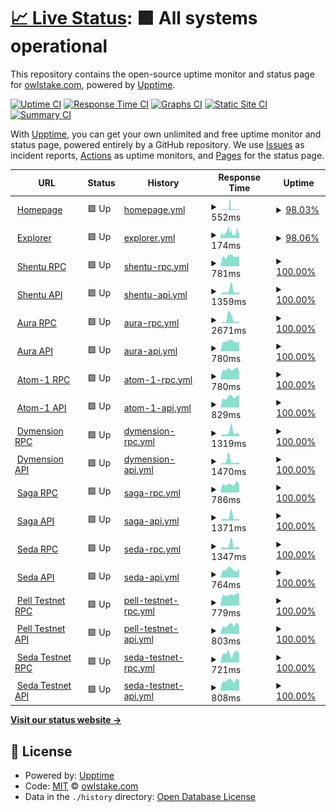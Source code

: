 # [📈 Live Status](https://status.owlstake.com): <!--live status--> **🟩 All systems operational**

This repository contains the open-source uptime monitor and status page for [owlstake.com](https://owlstake.com), powered by [Upptime](https://github.com/upptime/upptime).

[![Uptime CI](https://github.com/owlstake/uptime-status/workflows/Uptime%20CI/badge.svg)](https://github.com/owlstake/uptime-status/actions?query=workflow%3A%22Uptime+CI%22)
[![Response Time CI](https://github.com/owlstake/uptime-status/workflows/Response%20Time%20CI/badge.svg)](https://github.com/owlstake/uptime-status/actions?query=workflow%3A%22Response+Time+CI%22)
[![Graphs CI](https://github.com/owlstake/uptime-status/workflows/Graphs%20CI/badge.svg)](https://github.com/owlstake/uptime-status/actions?query=workflow%3A%22Graphs+CI%22)
[![Static Site CI](https://github.com/owlstake/uptime-status/workflows/Static%20Site%20CI/badge.svg)](https://github.com/owlstake/uptime-status/actions?query=workflow%3A%22Static+Site+CI%22)
[![Summary CI](https://github.com/owlstake/uptime-status/workflows/Summary%20CI/badge.svg)](https://github.com/owlstake/uptime-status/actions?query=workflow%3A%22Summary+CI%22)

With [Upptime](https://upptime.js.org), you can get your own unlimited and free uptime monitor and status page, powered entirely by a GitHub repository. We use [Issues](https://github.com/owlstake/uptime-status/issues) as incident reports, [Actions](https://github.com/owlstake/uptime-status/actions) as uptime monitors, and [Pages](https://status.owlstake.com) for the status page.

<!--start: status pages-->
<!-- This summary is generated by Upptime (https://github.com/upptime/upptime) -->
<!-- Do not edit this manually, your changes will be overwritten -->
<!-- prettier-ignore -->
| URL | Status | History | Response Time | Uptime |
| --- | ------ | ------- | ------------- | ------ |
| <img alt="" src="https://icons.duckduckgo.com/ip3/owlstake.com.ico" height="13"> [Homepage](https://owlstake.com) | 🟩 Up | [homepage.yml](https://github.com/owlstake/uptime-status/commits/HEAD/history/homepage.yml) | <details><summary><img alt="Response time graph" src="./graphs/homepage/response-time-week.png" height="20"> 552ms</summary><br><a href="https://status.owlstake.com/history/homepage"><img alt="Response time 218" src="https://img.shields.io/endpoint?url=https%3A%2F%2Fraw.githubusercontent.com%2Fowlstake%2Fuptime-status%2FHEAD%2Fapi%2Fhomepage%2Fresponse-time.json"></a><br><a href="https://status.owlstake.com/history/homepage"><img alt="24-hour response time 479" src="https://img.shields.io/endpoint?url=https%3A%2F%2Fraw.githubusercontent.com%2Fowlstake%2Fuptime-status%2FHEAD%2Fapi%2Fhomepage%2Fresponse-time-day.json"></a><br><a href="https://status.owlstake.com/history/homepage"><img alt="7-day response time 552" src="https://img.shields.io/endpoint?url=https%3A%2F%2Fraw.githubusercontent.com%2Fowlstake%2Fuptime-status%2FHEAD%2Fapi%2Fhomepage%2Fresponse-time-week.json"></a><br><a href="https://status.owlstake.com/history/homepage"><img alt="30-day response time 370" src="https://img.shields.io/endpoint?url=https%3A%2F%2Fraw.githubusercontent.com%2Fowlstake%2Fuptime-status%2FHEAD%2Fapi%2Fhomepage%2Fresponse-time-month.json"></a><br><a href="https://status.owlstake.com/history/homepage"><img alt="1-year response time 218" src="https://img.shields.io/endpoint?url=https%3A%2F%2Fraw.githubusercontent.com%2Fowlstake%2Fuptime-status%2FHEAD%2Fapi%2Fhomepage%2Fresponse-time-year.json"></a></details> | <details><summary><a href="https://status.owlstake.com/history/homepage">98.03%</a></summary><a href="https://status.owlstake.com/history/homepage"><img alt="All-time uptime 99.96%" src="https://img.shields.io/endpoint?url=https%3A%2F%2Fraw.githubusercontent.com%2Fowlstake%2Fuptime-status%2FHEAD%2Fapi%2Fhomepage%2Fuptime.json"></a><br><a href="https://status.owlstake.com/history/homepage"><img alt="24-hour uptime 99.29%" src="https://img.shields.io/endpoint?url=https%3A%2F%2Fraw.githubusercontent.com%2Fowlstake%2Fuptime-status%2FHEAD%2Fapi%2Fhomepage%2Fuptime-day.json"></a><br><a href="https://status.owlstake.com/history/homepage"><img alt="7-day uptime 98.03%" src="https://img.shields.io/endpoint?url=https%3A%2F%2Fraw.githubusercontent.com%2Fowlstake%2Fuptime-status%2FHEAD%2Fapi%2Fhomepage%2Fuptime-week.json"></a><br><a href="https://status.owlstake.com/history/homepage"><img alt="30-day uptime 99.44%" src="https://img.shields.io/endpoint?url=https%3A%2F%2Fraw.githubusercontent.com%2Fowlstake%2Fuptime-status%2FHEAD%2Fapi%2Fhomepage%2Fuptime-month.json"></a><br><a href="https://status.owlstake.com/history/homepage"><img alt="1-year uptime 99.95%" src="https://img.shields.io/endpoint?url=https%3A%2F%2Fraw.githubusercontent.com%2Fowlstake%2Fuptime-status%2FHEAD%2Fapi%2Fhomepage%2Fuptime-year.json"></a></details>
| <img alt="" src="https://icons.duckduckgo.com/ip3/explorer.owlstake.com.ico" height="13"> [Explorer](https://explorer.owlstake.com) | 🟩 Up | [explorer.yml](https://github.com/owlstake/uptime-status/commits/HEAD/history/explorer.yml) | <details><summary><img alt="Response time graph" src="./graphs/explorer/response-time-week.png" height="20"> 174ms</summary><br><a href="https://status.owlstake.com/history/explorer"><img alt="Response time 160" src="https://img.shields.io/endpoint?url=https%3A%2F%2Fraw.githubusercontent.com%2Fowlstake%2Fuptime-status%2FHEAD%2Fapi%2Fexplorer%2Fresponse-time.json"></a><br><a href="https://status.owlstake.com/history/explorer"><img alt="24-hour response time 168" src="https://img.shields.io/endpoint?url=https%3A%2F%2Fraw.githubusercontent.com%2Fowlstake%2Fuptime-status%2FHEAD%2Fapi%2Fexplorer%2Fresponse-time-day.json"></a><br><a href="https://status.owlstake.com/history/explorer"><img alt="7-day response time 174" src="https://img.shields.io/endpoint?url=https%3A%2F%2Fraw.githubusercontent.com%2Fowlstake%2Fuptime-status%2FHEAD%2Fapi%2Fexplorer%2Fresponse-time-week.json"></a><br><a href="https://status.owlstake.com/history/explorer"><img alt="30-day response time 170" src="https://img.shields.io/endpoint?url=https%3A%2F%2Fraw.githubusercontent.com%2Fowlstake%2Fuptime-status%2FHEAD%2Fapi%2Fexplorer%2Fresponse-time-month.json"></a><br><a href="https://status.owlstake.com/history/explorer"><img alt="1-year response time 151" src="https://img.shields.io/endpoint?url=https%3A%2F%2Fraw.githubusercontent.com%2Fowlstake%2Fuptime-status%2FHEAD%2Fapi%2Fexplorer%2Fresponse-time-year.json"></a></details> | <details><summary><a href="https://status.owlstake.com/history/explorer">98.06%</a></summary><a href="https://status.owlstake.com/history/explorer"><img alt="All-time uptime 99.95%" src="https://img.shields.io/endpoint?url=https%3A%2F%2Fraw.githubusercontent.com%2Fowlstake%2Fuptime-status%2FHEAD%2Fapi%2Fexplorer%2Fuptime.json"></a><br><a href="https://status.owlstake.com/history/explorer"><img alt="24-hour uptime 99.32%" src="https://img.shields.io/endpoint?url=https%3A%2F%2Fraw.githubusercontent.com%2Fowlstake%2Fuptime-status%2FHEAD%2Fapi%2Fexplorer%2Fuptime-day.json"></a><br><a href="https://status.owlstake.com/history/explorer"><img alt="7-day uptime 98.06%" src="https://img.shields.io/endpoint?url=https%3A%2F%2Fraw.githubusercontent.com%2Fowlstake%2Fuptime-status%2FHEAD%2Fapi%2Fexplorer%2Fuptime-week.json"></a><br><a href="https://status.owlstake.com/history/explorer"><img alt="30-day uptime 99.45%" src="https://img.shields.io/endpoint?url=https%3A%2F%2Fraw.githubusercontent.com%2Fowlstake%2Fuptime-status%2FHEAD%2Fapi%2Fexplorer%2Fuptime-month.json"></a><br><a href="https://status.owlstake.com/history/explorer"><img alt="1-year uptime 99.94%" src="https://img.shields.io/endpoint?url=https%3A%2F%2Fraw.githubusercontent.com%2Fowlstake%2Fuptime-status%2FHEAD%2Fapi%2Fexplorer%2Fuptime-year.json"></a></details>
| <img alt="" src="https://icons.duckduckgo.com/ip3/shentu-rpc.owlstake.com.ico" height="13"> [Shentu RPC](https://shentu-rpc.owlstake.com) | 🟩 Up | [shentu-rpc.yml](https://github.com/owlstake/uptime-status/commits/HEAD/history/shentu-rpc.yml) | <details><summary><img alt="Response time graph" src="./graphs/shentu-rpc/response-time-week.png" height="20"> 781ms</summary><br><a href="https://status.owlstake.com/history/shentu-rpc"><img alt="Response time 802" src="https://img.shields.io/endpoint?url=https%3A%2F%2Fraw.githubusercontent.com%2Fowlstake%2Fuptime-status%2FHEAD%2Fapi%2Fshentu-rpc%2Fresponse-time.json"></a><br><a href="https://status.owlstake.com/history/shentu-rpc"><img alt="24-hour response time 796" src="https://img.shields.io/endpoint?url=https%3A%2F%2Fraw.githubusercontent.com%2Fowlstake%2Fuptime-status%2FHEAD%2Fapi%2Fshentu-rpc%2Fresponse-time-day.json"></a><br><a href="https://status.owlstake.com/history/shentu-rpc"><img alt="7-day response time 781" src="https://img.shields.io/endpoint?url=https%3A%2F%2Fraw.githubusercontent.com%2Fowlstake%2Fuptime-status%2FHEAD%2Fapi%2Fshentu-rpc%2Fresponse-time-week.json"></a><br><a href="https://status.owlstake.com/history/shentu-rpc"><img alt="30-day response time 833" src="https://img.shields.io/endpoint?url=https%3A%2F%2Fraw.githubusercontent.com%2Fowlstake%2Fuptime-status%2FHEAD%2Fapi%2Fshentu-rpc%2Fresponse-time-month.json"></a><br><a href="https://status.owlstake.com/history/shentu-rpc"><img alt="1-year response time 802" src="https://img.shields.io/endpoint?url=https%3A%2F%2Fraw.githubusercontent.com%2Fowlstake%2Fuptime-status%2FHEAD%2Fapi%2Fshentu-rpc%2Fresponse-time-year.json"></a></details> | <details><summary><a href="https://status.owlstake.com/history/shentu-rpc">100.00%</a></summary><a href="https://status.owlstake.com/history/shentu-rpc"><img alt="All-time uptime 98.96%" src="https://img.shields.io/endpoint?url=https%3A%2F%2Fraw.githubusercontent.com%2Fowlstake%2Fuptime-status%2FHEAD%2Fapi%2Fshentu-rpc%2Fuptime.json"></a><br><a href="https://status.owlstake.com/history/shentu-rpc"><img alt="24-hour uptime 100.00%" src="https://img.shields.io/endpoint?url=https%3A%2F%2Fraw.githubusercontent.com%2Fowlstake%2Fuptime-status%2FHEAD%2Fapi%2Fshentu-rpc%2Fuptime-day.json"></a><br><a href="https://status.owlstake.com/history/shentu-rpc"><img alt="7-day uptime 100.00%" src="https://img.shields.io/endpoint?url=https%3A%2F%2Fraw.githubusercontent.com%2Fowlstake%2Fuptime-status%2FHEAD%2Fapi%2Fshentu-rpc%2Fuptime-week.json"></a><br><a href="https://status.owlstake.com/history/shentu-rpc"><img alt="30-day uptime 95.13%" src="https://img.shields.io/endpoint?url=https%3A%2F%2Fraw.githubusercontent.com%2Fowlstake%2Fuptime-status%2FHEAD%2Fapi%2Fshentu-rpc%2Fuptime-month.json"></a><br><a href="https://status.owlstake.com/history/shentu-rpc"><img alt="1-year uptime 98.96%" src="https://img.shields.io/endpoint?url=https%3A%2F%2Fraw.githubusercontent.com%2Fowlstake%2Fuptime-status%2FHEAD%2Fapi%2Fshentu-rpc%2Fuptime-year.json"></a></details>
| <img alt="" src="https://icons.duckduckgo.com/ip3/shentu-api.owlstake.com.ico" height="13"> [Shentu API](https://shentu-api.owlstake.com) | 🟩 Up | [shentu-api.yml](https://github.com/owlstake/uptime-status/commits/HEAD/history/shentu-api.yml) | <details><summary><img alt="Response time graph" src="./graphs/shentu-api/response-time-week.png" height="20"> 1359ms</summary><br><a href="https://status.owlstake.com/history/shentu-api"><img alt="Response time 841" src="https://img.shields.io/endpoint?url=https%3A%2F%2Fraw.githubusercontent.com%2Fowlstake%2Fuptime-status%2FHEAD%2Fapi%2Fshentu-api%2Fresponse-time.json"></a><br><a href="https://status.owlstake.com/history/shentu-api"><img alt="24-hour response time 867" src="https://img.shields.io/endpoint?url=https%3A%2F%2Fraw.githubusercontent.com%2Fowlstake%2Fuptime-status%2FHEAD%2Fapi%2Fshentu-api%2Fresponse-time-day.json"></a><br><a href="https://status.owlstake.com/history/shentu-api"><img alt="7-day response time 1359" src="https://img.shields.io/endpoint?url=https%3A%2F%2Fraw.githubusercontent.com%2Fowlstake%2Fuptime-status%2FHEAD%2Fapi%2Fshentu-api%2Fresponse-time-week.json"></a><br><a href="https://status.owlstake.com/history/shentu-api"><img alt="30-day response time 986" src="https://img.shields.io/endpoint?url=https%3A%2F%2Fraw.githubusercontent.com%2Fowlstake%2Fuptime-status%2FHEAD%2Fapi%2Fshentu-api%2Fresponse-time-month.json"></a><br><a href="https://status.owlstake.com/history/shentu-api"><img alt="1-year response time 841" src="https://img.shields.io/endpoint?url=https%3A%2F%2Fraw.githubusercontent.com%2Fowlstake%2Fuptime-status%2FHEAD%2Fapi%2Fshentu-api%2Fresponse-time-year.json"></a></details> | <details><summary><a href="https://status.owlstake.com/history/shentu-api">100.00%</a></summary><a href="https://status.owlstake.com/history/shentu-api"><img alt="All-time uptime 98.96%" src="https://img.shields.io/endpoint?url=https%3A%2F%2Fraw.githubusercontent.com%2Fowlstake%2Fuptime-status%2FHEAD%2Fapi%2Fshentu-api%2Fuptime.json"></a><br><a href="https://status.owlstake.com/history/shentu-api"><img alt="24-hour uptime 100.00%" src="https://img.shields.io/endpoint?url=https%3A%2F%2Fraw.githubusercontent.com%2Fowlstake%2Fuptime-status%2FHEAD%2Fapi%2Fshentu-api%2Fuptime-day.json"></a><br><a href="https://status.owlstake.com/history/shentu-api"><img alt="7-day uptime 100.00%" src="https://img.shields.io/endpoint?url=https%3A%2F%2Fraw.githubusercontent.com%2Fowlstake%2Fuptime-status%2FHEAD%2Fapi%2Fshentu-api%2Fuptime-week.json"></a><br><a href="https://status.owlstake.com/history/shentu-api"><img alt="30-day uptime 95.13%" src="https://img.shields.io/endpoint?url=https%3A%2F%2Fraw.githubusercontent.com%2Fowlstake%2Fuptime-status%2FHEAD%2Fapi%2Fshentu-api%2Fuptime-month.json"></a><br><a href="https://status.owlstake.com/history/shentu-api"><img alt="1-year uptime 98.96%" src="https://img.shields.io/endpoint?url=https%3A%2F%2Fraw.githubusercontent.com%2Fowlstake%2Fuptime-status%2FHEAD%2Fapi%2Fshentu-api%2Fuptime-year.json"></a></details>
| <img alt="" src="https://icons.duckduckgo.com/ip3/aura_6322-2-rpc.owlstake.com.ico" height="13"> [Aura RPC](https://aura_6322-2-rpc.owlstake.com) | 🟩 Up | [aura-rpc.yml](https://github.com/owlstake/uptime-status/commits/HEAD/history/aura-rpc.yml) | <details><summary><img alt="Response time graph" src="./graphs/aura-rpc/response-time-week.png" height="20"> 2671ms</summary><br><a href="https://status.owlstake.com/history/aura-rpc"><img alt="Response time 900" src="https://img.shields.io/endpoint?url=https%3A%2F%2Fraw.githubusercontent.com%2Fowlstake%2Fuptime-status%2FHEAD%2Fapi%2Faura-rpc%2Fresponse-time.json"></a><br><a href="https://status.owlstake.com/history/aura-rpc"><img alt="24-hour response time 741" src="https://img.shields.io/endpoint?url=https%3A%2F%2Fraw.githubusercontent.com%2Fowlstake%2Fuptime-status%2FHEAD%2Fapi%2Faura-rpc%2Fresponse-time-day.json"></a><br><a href="https://status.owlstake.com/history/aura-rpc"><img alt="7-day response time 2671" src="https://img.shields.io/endpoint?url=https%3A%2F%2Fraw.githubusercontent.com%2Fowlstake%2Fuptime-status%2FHEAD%2Fapi%2Faura-rpc%2Fresponse-time-week.json"></a><br><a href="https://status.owlstake.com/history/aura-rpc"><img alt="30-day response time 1243" src="https://img.shields.io/endpoint?url=https%3A%2F%2Fraw.githubusercontent.com%2Fowlstake%2Fuptime-status%2FHEAD%2Fapi%2Faura-rpc%2Fresponse-time-month.json"></a><br><a href="https://status.owlstake.com/history/aura-rpc"><img alt="1-year response time 900" src="https://img.shields.io/endpoint?url=https%3A%2F%2Fraw.githubusercontent.com%2Fowlstake%2Fuptime-status%2FHEAD%2Fapi%2Faura-rpc%2Fresponse-time-year.json"></a></details> | <details><summary><a href="https://status.owlstake.com/history/aura-rpc">100.00%</a></summary><a href="https://status.owlstake.com/history/aura-rpc"><img alt="All-time uptime 99.94%" src="https://img.shields.io/endpoint?url=https%3A%2F%2Fraw.githubusercontent.com%2Fowlstake%2Fuptime-status%2FHEAD%2Fapi%2Faura-rpc%2Fuptime.json"></a><br><a href="https://status.owlstake.com/history/aura-rpc"><img alt="24-hour uptime 100.00%" src="https://img.shields.io/endpoint?url=https%3A%2F%2Fraw.githubusercontent.com%2Fowlstake%2Fuptime-status%2FHEAD%2Fapi%2Faura-rpc%2Fuptime-day.json"></a><br><a href="https://status.owlstake.com/history/aura-rpc"><img alt="7-day uptime 100.00%" src="https://img.shields.io/endpoint?url=https%3A%2F%2Fraw.githubusercontent.com%2Fowlstake%2Fuptime-status%2FHEAD%2Fapi%2Faura-rpc%2Fuptime-week.json"></a><br><a href="https://status.owlstake.com/history/aura-rpc"><img alt="30-day uptime 100.00%" src="https://img.shields.io/endpoint?url=https%3A%2F%2Fraw.githubusercontent.com%2Fowlstake%2Fuptime-status%2FHEAD%2Fapi%2Faura-rpc%2Fuptime-month.json"></a><br><a href="https://status.owlstake.com/history/aura-rpc"><img alt="1-year uptime 99.94%" src="https://img.shields.io/endpoint?url=https%3A%2F%2Fraw.githubusercontent.com%2Fowlstake%2Fuptime-status%2FHEAD%2Fapi%2Faura-rpc%2Fuptime-year.json"></a></details>
| <img alt="" src="https://icons.duckduckgo.com/ip3/aura_6322-2-api.owlstake.com.ico" height="13"> [Aura API](https://aura_6322-2-api.owlstake.com) | 🟩 Up | [aura-api.yml](https://github.com/owlstake/uptime-status/commits/HEAD/history/aura-api.yml) | <details><summary><img alt="Response time graph" src="./graphs/aura-api/response-time-week.png" height="20"> 780ms</summary><br><a href="https://status.owlstake.com/history/aura-api"><img alt="Response time 788" src="https://img.shields.io/endpoint?url=https%3A%2F%2Fraw.githubusercontent.com%2Fowlstake%2Fuptime-status%2FHEAD%2Fapi%2Faura-api%2Fresponse-time.json"></a><br><a href="https://status.owlstake.com/history/aura-api"><img alt="24-hour response time 770" src="https://img.shields.io/endpoint?url=https%3A%2F%2Fraw.githubusercontent.com%2Fowlstake%2Fuptime-status%2FHEAD%2Fapi%2Faura-api%2Fresponse-time-day.json"></a><br><a href="https://status.owlstake.com/history/aura-api"><img alt="7-day response time 780" src="https://img.shields.io/endpoint?url=https%3A%2F%2Fraw.githubusercontent.com%2Fowlstake%2Fuptime-status%2FHEAD%2Fapi%2Faura-api%2Fresponse-time-week.json"></a><br><a href="https://status.owlstake.com/history/aura-api"><img alt="30-day response time 816" src="https://img.shields.io/endpoint?url=https%3A%2F%2Fraw.githubusercontent.com%2Fowlstake%2Fuptime-status%2FHEAD%2Fapi%2Faura-api%2Fresponse-time-month.json"></a><br><a href="https://status.owlstake.com/history/aura-api"><img alt="1-year response time 788" src="https://img.shields.io/endpoint?url=https%3A%2F%2Fraw.githubusercontent.com%2Fowlstake%2Fuptime-status%2FHEAD%2Fapi%2Faura-api%2Fresponse-time-year.json"></a></details> | <details><summary><a href="https://status.owlstake.com/history/aura-api">100.00%</a></summary><a href="https://status.owlstake.com/history/aura-api"><img alt="All-time uptime 95.47%" src="https://img.shields.io/endpoint?url=https%3A%2F%2Fraw.githubusercontent.com%2Fowlstake%2Fuptime-status%2FHEAD%2Fapi%2Faura-api%2Fuptime.json"></a><br><a href="https://status.owlstake.com/history/aura-api"><img alt="24-hour uptime 100.00%" src="https://img.shields.io/endpoint?url=https%3A%2F%2Fraw.githubusercontent.com%2Fowlstake%2Fuptime-status%2FHEAD%2Fapi%2Faura-api%2Fuptime-day.json"></a><br><a href="https://status.owlstake.com/history/aura-api"><img alt="7-day uptime 100.00%" src="https://img.shields.io/endpoint?url=https%3A%2F%2Fraw.githubusercontent.com%2Fowlstake%2Fuptime-status%2FHEAD%2Fapi%2Faura-api%2Fuptime-week.json"></a><br><a href="https://status.owlstake.com/history/aura-api"><img alt="30-day uptime 100.00%" src="https://img.shields.io/endpoint?url=https%3A%2F%2Fraw.githubusercontent.com%2Fowlstake%2Fuptime-status%2FHEAD%2Fapi%2Faura-api%2Fuptime-month.json"></a><br><a href="https://status.owlstake.com/history/aura-api"><img alt="1-year uptime 95.47%" src="https://img.shields.io/endpoint?url=https%3A%2F%2Fraw.githubusercontent.com%2Fowlstake%2Fuptime-status%2FHEAD%2Fapi%2Faura-api%2Fuptime-year.json"></a></details>
| <img alt="" src="https://icons.duckduckgo.com/ip3/atomone-1-rpc.owlstake.com.ico" height="13"> [Atom-1 RPC](https://atomone-1-rpc.owlstake.com) | 🟩 Up | [atom-1-rpc.yml](https://github.com/owlstake/uptime-status/commits/HEAD/history/atom-1-rpc.yml) | <details><summary><img alt="Response time graph" src="./graphs/atom-1-rpc/response-time-week.png" height="20"> 780ms</summary><br><a href="https://status.owlstake.com/history/atom-1-rpc"><img alt="Response time 771" src="https://img.shields.io/endpoint?url=https%3A%2F%2Fraw.githubusercontent.com%2Fowlstake%2Fuptime-status%2FHEAD%2Fapi%2Fatom-1-rpc%2Fresponse-time.json"></a><br><a href="https://status.owlstake.com/history/atom-1-rpc"><img alt="24-hour response time 673" src="https://img.shields.io/endpoint?url=https%3A%2F%2Fraw.githubusercontent.com%2Fowlstake%2Fuptime-status%2FHEAD%2Fapi%2Fatom-1-rpc%2Fresponse-time-day.json"></a><br><a href="https://status.owlstake.com/history/atom-1-rpc"><img alt="7-day response time 780" src="https://img.shields.io/endpoint?url=https%3A%2F%2Fraw.githubusercontent.com%2Fowlstake%2Fuptime-status%2FHEAD%2Fapi%2Fatom-1-rpc%2Fresponse-time-week.json"></a><br><a href="https://status.owlstake.com/history/atom-1-rpc"><img alt="30-day response time 824" src="https://img.shields.io/endpoint?url=https%3A%2F%2Fraw.githubusercontent.com%2Fowlstake%2Fuptime-status%2FHEAD%2Fapi%2Fatom-1-rpc%2Fresponse-time-month.json"></a><br><a href="https://status.owlstake.com/history/atom-1-rpc"><img alt="1-year response time 771" src="https://img.shields.io/endpoint?url=https%3A%2F%2Fraw.githubusercontent.com%2Fowlstake%2Fuptime-status%2FHEAD%2Fapi%2Fatom-1-rpc%2Fresponse-time-year.json"></a></details> | <details><summary><a href="https://status.owlstake.com/history/atom-1-rpc">100.00%</a></summary><a href="https://status.owlstake.com/history/atom-1-rpc"><img alt="All-time uptime 99.85%" src="https://img.shields.io/endpoint?url=https%3A%2F%2Fraw.githubusercontent.com%2Fowlstake%2Fuptime-status%2FHEAD%2Fapi%2Fatom-1-rpc%2Fuptime.json"></a><br><a href="https://status.owlstake.com/history/atom-1-rpc"><img alt="24-hour uptime 100.00%" src="https://img.shields.io/endpoint?url=https%3A%2F%2Fraw.githubusercontent.com%2Fowlstake%2Fuptime-status%2FHEAD%2Fapi%2Fatom-1-rpc%2Fuptime-day.json"></a><br><a href="https://status.owlstake.com/history/atom-1-rpc"><img alt="7-day uptime 100.00%" src="https://img.shields.io/endpoint?url=https%3A%2F%2Fraw.githubusercontent.com%2Fowlstake%2Fuptime-status%2FHEAD%2Fapi%2Fatom-1-rpc%2Fuptime-week.json"></a><br><a href="https://status.owlstake.com/history/atom-1-rpc"><img alt="30-day uptime 100.00%" src="https://img.shields.io/endpoint?url=https%3A%2F%2Fraw.githubusercontent.com%2Fowlstake%2Fuptime-status%2FHEAD%2Fapi%2Fatom-1-rpc%2Fuptime-month.json"></a><br><a href="https://status.owlstake.com/history/atom-1-rpc"><img alt="1-year uptime 99.85%" src="https://img.shields.io/endpoint?url=https%3A%2F%2Fraw.githubusercontent.com%2Fowlstake%2Fuptime-status%2FHEAD%2Fapi%2Fatom-1-rpc%2Fuptime-year.json"></a></details>
| <img alt="" src="https://icons.duckduckgo.com/ip3/atomone-1-api.owlstake.com.ico" height="13"> [Atom-1 API](https://atomone-1-api.owlstake.com) | 🟩 Up | [atom-1-api.yml](https://github.com/owlstake/uptime-status/commits/HEAD/history/atom-1-api.yml) | <details><summary><img alt="Response time graph" src="./graphs/atom-1-api/response-time-week.png" height="20"> 829ms</summary><br><a href="https://status.owlstake.com/history/atom-1-api"><img alt="Response time 774" src="https://img.shields.io/endpoint?url=https%3A%2F%2Fraw.githubusercontent.com%2Fowlstake%2Fuptime-status%2FHEAD%2Fapi%2Fatom-1-api%2Fresponse-time.json"></a><br><a href="https://status.owlstake.com/history/atom-1-api"><img alt="24-hour response time 987" src="https://img.shields.io/endpoint?url=https%3A%2F%2Fraw.githubusercontent.com%2Fowlstake%2Fuptime-status%2FHEAD%2Fapi%2Fatom-1-api%2Fresponse-time-day.json"></a><br><a href="https://status.owlstake.com/history/atom-1-api"><img alt="7-day response time 829" src="https://img.shields.io/endpoint?url=https%3A%2F%2Fraw.githubusercontent.com%2Fowlstake%2Fuptime-status%2FHEAD%2Fapi%2Fatom-1-api%2Fresponse-time-week.json"></a><br><a href="https://status.owlstake.com/history/atom-1-api"><img alt="30-day response time 840" src="https://img.shields.io/endpoint?url=https%3A%2F%2Fraw.githubusercontent.com%2Fowlstake%2Fuptime-status%2FHEAD%2Fapi%2Fatom-1-api%2Fresponse-time-month.json"></a><br><a href="https://status.owlstake.com/history/atom-1-api"><img alt="1-year response time 774" src="https://img.shields.io/endpoint?url=https%3A%2F%2Fraw.githubusercontent.com%2Fowlstake%2Fuptime-status%2FHEAD%2Fapi%2Fatom-1-api%2Fresponse-time-year.json"></a></details> | <details><summary><a href="https://status.owlstake.com/history/atom-1-api">100.00%</a></summary><a href="https://status.owlstake.com/history/atom-1-api"><img alt="All-time uptime 99.85%" src="https://img.shields.io/endpoint?url=https%3A%2F%2Fraw.githubusercontent.com%2Fowlstake%2Fuptime-status%2FHEAD%2Fapi%2Fatom-1-api%2Fuptime.json"></a><br><a href="https://status.owlstake.com/history/atom-1-api"><img alt="24-hour uptime 100.00%" src="https://img.shields.io/endpoint?url=https%3A%2F%2Fraw.githubusercontent.com%2Fowlstake%2Fuptime-status%2FHEAD%2Fapi%2Fatom-1-api%2Fuptime-day.json"></a><br><a href="https://status.owlstake.com/history/atom-1-api"><img alt="7-day uptime 100.00%" src="https://img.shields.io/endpoint?url=https%3A%2F%2Fraw.githubusercontent.com%2Fowlstake%2Fuptime-status%2FHEAD%2Fapi%2Fatom-1-api%2Fuptime-week.json"></a><br><a href="https://status.owlstake.com/history/atom-1-api"><img alt="30-day uptime 100.00%" src="https://img.shields.io/endpoint?url=https%3A%2F%2Fraw.githubusercontent.com%2Fowlstake%2Fuptime-status%2FHEAD%2Fapi%2Fatom-1-api%2Fuptime-month.json"></a><br><a href="https://status.owlstake.com/history/atom-1-api"><img alt="1-year uptime 99.85%" src="https://img.shields.io/endpoint?url=https%3A%2F%2Fraw.githubusercontent.com%2Fowlstake%2Fuptime-status%2FHEAD%2Fapi%2Fatom-1-api%2Fuptime-year.json"></a></details>
| <img alt="" src="https://icons.duckduckgo.com/ip3/dymension_1100-1-rpc.owlstake.com.ico" height="13"> [Dymension RPC](https://dymension_1100-1-rpc.owlstake.com) | 🟩 Up | [dymension-rpc.yml](https://github.com/owlstake/uptime-status/commits/HEAD/history/dymension-rpc.yml) | <details><summary><img alt="Response time graph" src="./graphs/dymension-rpc/response-time-week.png" height="20"> 1319ms</summary><br><a href="https://status.owlstake.com/history/dymension-rpc"><img alt="Response time 798" src="https://img.shields.io/endpoint?url=https%3A%2F%2Fraw.githubusercontent.com%2Fowlstake%2Fuptime-status%2FHEAD%2Fapi%2Fdymension-rpc%2Fresponse-time.json"></a><br><a href="https://status.owlstake.com/history/dymension-rpc"><img alt="24-hour response time 841" src="https://img.shields.io/endpoint?url=https%3A%2F%2Fraw.githubusercontent.com%2Fowlstake%2Fuptime-status%2FHEAD%2Fapi%2Fdymension-rpc%2Fresponse-time-day.json"></a><br><a href="https://status.owlstake.com/history/dymension-rpc"><img alt="7-day response time 1319" src="https://img.shields.io/endpoint?url=https%3A%2F%2Fraw.githubusercontent.com%2Fowlstake%2Fuptime-status%2FHEAD%2Fapi%2Fdymension-rpc%2Fresponse-time-week.json"></a><br><a href="https://status.owlstake.com/history/dymension-rpc"><img alt="30-day response time 944" src="https://img.shields.io/endpoint?url=https%3A%2F%2Fraw.githubusercontent.com%2Fowlstake%2Fuptime-status%2FHEAD%2Fapi%2Fdymension-rpc%2Fresponse-time-month.json"></a><br><a href="https://status.owlstake.com/history/dymension-rpc"><img alt="1-year response time 798" src="https://img.shields.io/endpoint?url=https%3A%2F%2Fraw.githubusercontent.com%2Fowlstake%2Fuptime-status%2FHEAD%2Fapi%2Fdymension-rpc%2Fresponse-time-year.json"></a></details> | <details><summary><a href="https://status.owlstake.com/history/dymension-rpc">100.00%</a></summary><a href="https://status.owlstake.com/history/dymension-rpc"><img alt="All-time uptime 99.82%" src="https://img.shields.io/endpoint?url=https%3A%2F%2Fraw.githubusercontent.com%2Fowlstake%2Fuptime-status%2FHEAD%2Fapi%2Fdymension-rpc%2Fuptime.json"></a><br><a href="https://status.owlstake.com/history/dymension-rpc"><img alt="24-hour uptime 100.00%" src="https://img.shields.io/endpoint?url=https%3A%2F%2Fraw.githubusercontent.com%2Fowlstake%2Fuptime-status%2FHEAD%2Fapi%2Fdymension-rpc%2Fuptime-day.json"></a><br><a href="https://status.owlstake.com/history/dymension-rpc"><img alt="7-day uptime 100.00%" src="https://img.shields.io/endpoint?url=https%3A%2F%2Fraw.githubusercontent.com%2Fowlstake%2Fuptime-status%2FHEAD%2Fapi%2Fdymension-rpc%2Fuptime-week.json"></a><br><a href="https://status.owlstake.com/history/dymension-rpc"><img alt="30-day uptime 99.87%" src="https://img.shields.io/endpoint?url=https%3A%2F%2Fraw.githubusercontent.com%2Fowlstake%2Fuptime-status%2FHEAD%2Fapi%2Fdymension-rpc%2Fuptime-month.json"></a><br><a href="https://status.owlstake.com/history/dymension-rpc"><img alt="1-year uptime 99.82%" src="https://img.shields.io/endpoint?url=https%3A%2F%2Fraw.githubusercontent.com%2Fowlstake%2Fuptime-status%2FHEAD%2Fapi%2Fdymension-rpc%2Fuptime-year.json"></a></details>
| <img alt="" src="https://icons.duckduckgo.com/ip3/dymension_1100-1-api.owlstake.com.ico" height="13"> [Dymension API](https://dymension_1100-1-api.owlstake.com) | 🟩 Up | [dymension-api.yml](https://github.com/owlstake/uptime-status/commits/HEAD/history/dymension-api.yml) | <details><summary><img alt="Response time graph" src="./graphs/dymension-api/response-time-week.png" height="20"> 1470ms</summary><br><a href="https://status.owlstake.com/history/dymension-api"><img alt="Response time 794" src="https://img.shields.io/endpoint?url=https%3A%2F%2Fraw.githubusercontent.com%2Fowlstake%2Fuptime-status%2FHEAD%2Fapi%2Fdymension-api%2Fresponse-time.json"></a><br><a href="https://status.owlstake.com/history/dymension-api"><img alt="24-hour response time 891" src="https://img.shields.io/endpoint?url=https%3A%2F%2Fraw.githubusercontent.com%2Fowlstake%2Fuptime-status%2FHEAD%2Fapi%2Fdymension-api%2Fresponse-time-day.json"></a><br><a href="https://status.owlstake.com/history/dymension-api"><img alt="7-day response time 1470" src="https://img.shields.io/endpoint?url=https%3A%2F%2Fraw.githubusercontent.com%2Fowlstake%2Fuptime-status%2FHEAD%2Fapi%2Fdymension-api%2Fresponse-time-week.json"></a><br><a href="https://status.owlstake.com/history/dymension-api"><img alt="30-day response time 960" src="https://img.shields.io/endpoint?url=https%3A%2F%2Fraw.githubusercontent.com%2Fowlstake%2Fuptime-status%2FHEAD%2Fapi%2Fdymension-api%2Fresponse-time-month.json"></a><br><a href="https://status.owlstake.com/history/dymension-api"><img alt="1-year response time 794" src="https://img.shields.io/endpoint?url=https%3A%2F%2Fraw.githubusercontent.com%2Fowlstake%2Fuptime-status%2FHEAD%2Fapi%2Fdymension-api%2Fresponse-time-year.json"></a></details> | <details><summary><a href="https://status.owlstake.com/history/dymension-api">100.00%</a></summary><a href="https://status.owlstake.com/history/dymension-api"><img alt="All-time uptime 99.82%" src="https://img.shields.io/endpoint?url=https%3A%2F%2Fraw.githubusercontent.com%2Fowlstake%2Fuptime-status%2FHEAD%2Fapi%2Fdymension-api%2Fuptime.json"></a><br><a href="https://status.owlstake.com/history/dymension-api"><img alt="24-hour uptime 100.00%" src="https://img.shields.io/endpoint?url=https%3A%2F%2Fraw.githubusercontent.com%2Fowlstake%2Fuptime-status%2FHEAD%2Fapi%2Fdymension-api%2Fuptime-day.json"></a><br><a href="https://status.owlstake.com/history/dymension-api"><img alt="7-day uptime 100.00%" src="https://img.shields.io/endpoint?url=https%3A%2F%2Fraw.githubusercontent.com%2Fowlstake%2Fuptime-status%2FHEAD%2Fapi%2Fdymension-api%2Fuptime-week.json"></a><br><a href="https://status.owlstake.com/history/dymension-api"><img alt="30-day uptime 99.87%" src="https://img.shields.io/endpoint?url=https%3A%2F%2Fraw.githubusercontent.com%2Fowlstake%2Fuptime-status%2FHEAD%2Fapi%2Fdymension-api%2Fuptime-month.json"></a><br><a href="https://status.owlstake.com/history/dymension-api"><img alt="1-year uptime 99.82%" src="https://img.shields.io/endpoint?url=https%3A%2F%2Fraw.githubusercontent.com%2Fowlstake%2Fuptime-status%2FHEAD%2Fapi%2Fdymension-api%2Fuptime-year.json"></a></details>
| <img alt="" src="https://icons.duckduckgo.com/ip3/ssc-1-rpc.owlstake.com.ico" height="13"> [Saga RPC](https://ssc-1-rpc.owlstake.com) | 🟩 Up | [saga-rpc.yml](https://github.com/owlstake/uptime-status/commits/HEAD/history/saga-rpc.yml) | <details><summary><img alt="Response time graph" src="./graphs/saga-rpc/response-time-week.png" height="20"> 786ms</summary><br><a href="https://status.owlstake.com/history/saga-rpc"><img alt="Response time 736" src="https://img.shields.io/endpoint?url=https%3A%2F%2Fraw.githubusercontent.com%2Fowlstake%2Fuptime-status%2FHEAD%2Fapi%2Fsaga-rpc%2Fresponse-time.json"></a><br><a href="https://status.owlstake.com/history/saga-rpc"><img alt="24-hour response time 797" src="https://img.shields.io/endpoint?url=https%3A%2F%2Fraw.githubusercontent.com%2Fowlstake%2Fuptime-status%2FHEAD%2Fapi%2Fsaga-rpc%2Fresponse-time-day.json"></a><br><a href="https://status.owlstake.com/history/saga-rpc"><img alt="7-day response time 786" src="https://img.shields.io/endpoint?url=https%3A%2F%2Fraw.githubusercontent.com%2Fowlstake%2Fuptime-status%2FHEAD%2Fapi%2Fsaga-rpc%2Fresponse-time-week.json"></a><br><a href="https://status.owlstake.com/history/saga-rpc"><img alt="30-day response time 821" src="https://img.shields.io/endpoint?url=https%3A%2F%2Fraw.githubusercontent.com%2Fowlstake%2Fuptime-status%2FHEAD%2Fapi%2Fsaga-rpc%2Fresponse-time-month.json"></a><br><a href="https://status.owlstake.com/history/saga-rpc"><img alt="1-year response time 736" src="https://img.shields.io/endpoint?url=https%3A%2F%2Fraw.githubusercontent.com%2Fowlstake%2Fuptime-status%2FHEAD%2Fapi%2Fsaga-rpc%2Fresponse-time-year.json"></a></details> | <details><summary><a href="https://status.owlstake.com/history/saga-rpc">100.00%</a></summary><a href="https://status.owlstake.com/history/saga-rpc"><img alt="All-time uptime 99.97%" src="https://img.shields.io/endpoint?url=https%3A%2F%2Fraw.githubusercontent.com%2Fowlstake%2Fuptime-status%2FHEAD%2Fapi%2Fsaga-rpc%2Fuptime.json"></a><br><a href="https://status.owlstake.com/history/saga-rpc"><img alt="24-hour uptime 100.00%" src="https://img.shields.io/endpoint?url=https%3A%2F%2Fraw.githubusercontent.com%2Fowlstake%2Fuptime-status%2FHEAD%2Fapi%2Fsaga-rpc%2Fuptime-day.json"></a><br><a href="https://status.owlstake.com/history/saga-rpc"><img alt="7-day uptime 100.00%" src="https://img.shields.io/endpoint?url=https%3A%2F%2Fraw.githubusercontent.com%2Fowlstake%2Fuptime-status%2FHEAD%2Fapi%2Fsaga-rpc%2Fuptime-week.json"></a><br><a href="https://status.owlstake.com/history/saga-rpc"><img alt="30-day uptime 100.00%" src="https://img.shields.io/endpoint?url=https%3A%2F%2Fraw.githubusercontent.com%2Fowlstake%2Fuptime-status%2FHEAD%2Fapi%2Fsaga-rpc%2Fuptime-month.json"></a><br><a href="https://status.owlstake.com/history/saga-rpc"><img alt="1-year uptime 99.97%" src="https://img.shields.io/endpoint?url=https%3A%2F%2Fraw.githubusercontent.com%2Fowlstake%2Fuptime-status%2FHEAD%2Fapi%2Fsaga-rpc%2Fuptime-year.json"></a></details>
| <img alt="" src="https://icons.duckduckgo.com/ip3/ssc-1-api.owlstake.com.ico" height="13"> [Saga API](https://ssc-1-api.owlstake.com) | 🟩 Up | [saga-api.yml](https://github.com/owlstake/uptime-status/commits/HEAD/history/saga-api.yml) | <details><summary><img alt="Response time graph" src="./graphs/saga-api/response-time-week.png" height="20"> 1371ms</summary><br><a href="https://status.owlstake.com/history/saga-api"><img alt="Response time 780" src="https://img.shields.io/endpoint?url=https%3A%2F%2Fraw.githubusercontent.com%2Fowlstake%2Fuptime-status%2FHEAD%2Fapi%2Fsaga-api%2Fresponse-time.json"></a><br><a href="https://status.owlstake.com/history/saga-api"><img alt="24-hour response time 715" src="https://img.shields.io/endpoint?url=https%3A%2F%2Fraw.githubusercontent.com%2Fowlstake%2Fuptime-status%2FHEAD%2Fapi%2Fsaga-api%2Fresponse-time-day.json"></a><br><a href="https://status.owlstake.com/history/saga-api"><img alt="7-day response time 1371" src="https://img.shields.io/endpoint?url=https%3A%2F%2Fraw.githubusercontent.com%2Fowlstake%2Fuptime-status%2FHEAD%2Fapi%2Fsaga-api%2Fresponse-time-week.json"></a><br><a href="https://status.owlstake.com/history/saga-api"><img alt="30-day response time 941" src="https://img.shields.io/endpoint?url=https%3A%2F%2Fraw.githubusercontent.com%2Fowlstake%2Fuptime-status%2FHEAD%2Fapi%2Fsaga-api%2Fresponse-time-month.json"></a><br><a href="https://status.owlstake.com/history/saga-api"><img alt="1-year response time 780" src="https://img.shields.io/endpoint?url=https%3A%2F%2Fraw.githubusercontent.com%2Fowlstake%2Fuptime-status%2FHEAD%2Fapi%2Fsaga-api%2Fresponse-time-year.json"></a></details> | <details><summary><a href="https://status.owlstake.com/history/saga-api">100.00%</a></summary><a href="https://status.owlstake.com/history/saga-api"><img alt="All-time uptime 99.96%" src="https://img.shields.io/endpoint?url=https%3A%2F%2Fraw.githubusercontent.com%2Fowlstake%2Fuptime-status%2FHEAD%2Fapi%2Fsaga-api%2Fuptime.json"></a><br><a href="https://status.owlstake.com/history/saga-api"><img alt="24-hour uptime 100.00%" src="https://img.shields.io/endpoint?url=https%3A%2F%2Fraw.githubusercontent.com%2Fowlstake%2Fuptime-status%2FHEAD%2Fapi%2Fsaga-api%2Fuptime-day.json"></a><br><a href="https://status.owlstake.com/history/saga-api"><img alt="7-day uptime 100.00%" src="https://img.shields.io/endpoint?url=https%3A%2F%2Fraw.githubusercontent.com%2Fowlstake%2Fuptime-status%2FHEAD%2Fapi%2Fsaga-api%2Fuptime-week.json"></a><br><a href="https://status.owlstake.com/history/saga-api"><img alt="30-day uptime 100.00%" src="https://img.shields.io/endpoint?url=https%3A%2F%2Fraw.githubusercontent.com%2Fowlstake%2Fuptime-status%2FHEAD%2Fapi%2Fsaga-api%2Fuptime-month.json"></a><br><a href="https://status.owlstake.com/history/saga-api"><img alt="1-year uptime 99.96%" src="https://img.shields.io/endpoint?url=https%3A%2F%2Fraw.githubusercontent.com%2Fowlstake%2Fuptime-status%2FHEAD%2Fapi%2Fsaga-api%2Fuptime-year.json"></a></details>
| <img alt="" src="https://icons.duckduckgo.com/ip3/seda-1-rpc.owlstake.com.ico" height="13"> [Seda RPC](https://seda-1-rpc.owlstake.com) | 🟩 Up | [seda-rpc.yml](https://github.com/owlstake/uptime-status/commits/HEAD/history/seda-rpc.yml) | <details><summary><img alt="Response time graph" src="./graphs/seda-rpc/response-time-week.png" height="20"> 1347ms</summary><br><a href="https://status.owlstake.com/history/seda-rpc"><img alt="Response time 759" src="https://img.shields.io/endpoint?url=https%3A%2F%2Fraw.githubusercontent.com%2Fowlstake%2Fuptime-status%2FHEAD%2Fapi%2Fseda-rpc%2Fresponse-time.json"></a><br><a href="https://status.owlstake.com/history/seda-rpc"><img alt="24-hour response time 766" src="https://img.shields.io/endpoint?url=https%3A%2F%2Fraw.githubusercontent.com%2Fowlstake%2Fuptime-status%2FHEAD%2Fapi%2Fseda-rpc%2Fresponse-time-day.json"></a><br><a href="https://status.owlstake.com/history/seda-rpc"><img alt="7-day response time 1347" src="https://img.shields.io/endpoint?url=https%3A%2F%2Fraw.githubusercontent.com%2Fowlstake%2Fuptime-status%2FHEAD%2Fapi%2Fseda-rpc%2Fresponse-time-week.json"></a><br><a href="https://status.owlstake.com/history/seda-rpc"><img alt="30-day response time 905" src="https://img.shields.io/endpoint?url=https%3A%2F%2Fraw.githubusercontent.com%2Fowlstake%2Fuptime-status%2FHEAD%2Fapi%2Fseda-rpc%2Fresponse-time-month.json"></a><br><a href="https://status.owlstake.com/history/seda-rpc"><img alt="1-year response time 759" src="https://img.shields.io/endpoint?url=https%3A%2F%2Fraw.githubusercontent.com%2Fowlstake%2Fuptime-status%2FHEAD%2Fapi%2Fseda-rpc%2Fresponse-time-year.json"></a></details> | <details><summary><a href="https://status.owlstake.com/history/seda-rpc">100.00%</a></summary><a href="https://status.owlstake.com/history/seda-rpc"><img alt="All-time uptime 99.87%" src="https://img.shields.io/endpoint?url=https%3A%2F%2Fraw.githubusercontent.com%2Fowlstake%2Fuptime-status%2FHEAD%2Fapi%2Fseda-rpc%2Fuptime.json"></a><br><a href="https://status.owlstake.com/history/seda-rpc"><img alt="24-hour uptime 100.00%" src="https://img.shields.io/endpoint?url=https%3A%2F%2Fraw.githubusercontent.com%2Fowlstake%2Fuptime-status%2FHEAD%2Fapi%2Fseda-rpc%2Fuptime-day.json"></a><br><a href="https://status.owlstake.com/history/seda-rpc"><img alt="7-day uptime 100.00%" src="https://img.shields.io/endpoint?url=https%3A%2F%2Fraw.githubusercontent.com%2Fowlstake%2Fuptime-status%2FHEAD%2Fapi%2Fseda-rpc%2Fuptime-week.json"></a><br><a href="https://status.owlstake.com/history/seda-rpc"><img alt="30-day uptime 99.83%" src="https://img.shields.io/endpoint?url=https%3A%2F%2Fraw.githubusercontent.com%2Fowlstake%2Fuptime-status%2FHEAD%2Fapi%2Fseda-rpc%2Fuptime-month.json"></a><br><a href="https://status.owlstake.com/history/seda-rpc"><img alt="1-year uptime 99.87%" src="https://img.shields.io/endpoint?url=https%3A%2F%2Fraw.githubusercontent.com%2Fowlstake%2Fuptime-status%2FHEAD%2Fapi%2Fseda-rpc%2Fuptime-year.json"></a></details>
| <img alt="" src="https://icons.duckduckgo.com/ip3/seda-1-api.owlstake.com.ico" height="13"> [Seda API](https://seda-1-api.owlstake.com) | 🟩 Up | [seda-api.yml](https://github.com/owlstake/uptime-status/commits/HEAD/history/seda-api.yml) | <details><summary><img alt="Response time graph" src="./graphs/seda-api/response-time-week.png" height="20"> 764ms</summary><br><a href="https://status.owlstake.com/history/seda-api"><img alt="Response time 739" src="https://img.shields.io/endpoint?url=https%3A%2F%2Fraw.githubusercontent.com%2Fowlstake%2Fuptime-status%2FHEAD%2Fapi%2Fseda-api%2Fresponse-time.json"></a><br><a href="https://status.owlstake.com/history/seda-api"><img alt="24-hour response time 843" src="https://img.shields.io/endpoint?url=https%3A%2F%2Fraw.githubusercontent.com%2Fowlstake%2Fuptime-status%2FHEAD%2Fapi%2Fseda-api%2Fresponse-time-day.json"></a><br><a href="https://status.owlstake.com/history/seda-api"><img alt="7-day response time 764" src="https://img.shields.io/endpoint?url=https%3A%2F%2Fraw.githubusercontent.com%2Fowlstake%2Fuptime-status%2FHEAD%2Fapi%2Fseda-api%2Fresponse-time-week.json"></a><br><a href="https://status.owlstake.com/history/seda-api"><img alt="30-day response time 767" src="https://img.shields.io/endpoint?url=https%3A%2F%2Fraw.githubusercontent.com%2Fowlstake%2Fuptime-status%2FHEAD%2Fapi%2Fseda-api%2Fresponse-time-month.json"></a><br><a href="https://status.owlstake.com/history/seda-api"><img alt="1-year response time 739" src="https://img.shields.io/endpoint?url=https%3A%2F%2Fraw.githubusercontent.com%2Fowlstake%2Fuptime-status%2FHEAD%2Fapi%2Fseda-api%2Fresponse-time-year.json"></a></details> | <details><summary><a href="https://status.owlstake.com/history/seda-api">100.00%</a></summary><a href="https://status.owlstake.com/history/seda-api"><img alt="All-time uptime 99.87%" src="https://img.shields.io/endpoint?url=https%3A%2F%2Fraw.githubusercontent.com%2Fowlstake%2Fuptime-status%2FHEAD%2Fapi%2Fseda-api%2Fuptime.json"></a><br><a href="https://status.owlstake.com/history/seda-api"><img alt="24-hour uptime 100.00%" src="https://img.shields.io/endpoint?url=https%3A%2F%2Fraw.githubusercontent.com%2Fowlstake%2Fuptime-status%2FHEAD%2Fapi%2Fseda-api%2Fuptime-day.json"></a><br><a href="https://status.owlstake.com/history/seda-api"><img alt="7-day uptime 100.00%" src="https://img.shields.io/endpoint?url=https%3A%2F%2Fraw.githubusercontent.com%2Fowlstake%2Fuptime-status%2FHEAD%2Fapi%2Fseda-api%2Fuptime-week.json"></a><br><a href="https://status.owlstake.com/history/seda-api"><img alt="30-day uptime 99.83%" src="https://img.shields.io/endpoint?url=https%3A%2F%2Fraw.githubusercontent.com%2Fowlstake%2Fuptime-status%2FHEAD%2Fapi%2Fseda-api%2Fuptime-month.json"></a><br><a href="https://status.owlstake.com/history/seda-api"><img alt="1-year uptime 99.87%" src="https://img.shields.io/endpoint?url=https%3A%2F%2Fraw.githubusercontent.com%2Fowlstake%2Fuptime-status%2FHEAD%2Fapi%2Fseda-api%2Fuptime-year.json"></a></details>
| <img alt="" src="https://icons.duckduckgo.com/ip3/ignite_186-1-rpc.owlstake.com.ico" height="13"> [Pell Testnet RPC](https://ignite_186-1-rpc.owlstake.com) | 🟩 Up | [pell-testnet-rpc.yml](https://github.com/owlstake/uptime-status/commits/HEAD/history/pell-testnet-rpc.yml) | <details><summary><img alt="Response time graph" src="./graphs/pell-testnet-rpc/response-time-week.png" height="20"> 779ms</summary><br><a href="https://status.owlstake.com/history/pell-testnet-rpc"><img alt="Response time 752" src="https://img.shields.io/endpoint?url=https%3A%2F%2Fraw.githubusercontent.com%2Fowlstake%2Fuptime-status%2FHEAD%2Fapi%2Fpell-testnet-rpc%2Fresponse-time.json"></a><br><a href="https://status.owlstake.com/history/pell-testnet-rpc"><img alt="24-hour response time 861" src="https://img.shields.io/endpoint?url=https%3A%2F%2Fraw.githubusercontent.com%2Fowlstake%2Fuptime-status%2FHEAD%2Fapi%2Fpell-testnet-rpc%2Fresponse-time-day.json"></a><br><a href="https://status.owlstake.com/history/pell-testnet-rpc"><img alt="7-day response time 779" src="https://img.shields.io/endpoint?url=https%3A%2F%2Fraw.githubusercontent.com%2Fowlstake%2Fuptime-status%2FHEAD%2Fapi%2Fpell-testnet-rpc%2Fresponse-time-week.json"></a><br><a href="https://status.owlstake.com/history/pell-testnet-rpc"><img alt="30-day response time 766" src="https://img.shields.io/endpoint?url=https%3A%2F%2Fraw.githubusercontent.com%2Fowlstake%2Fuptime-status%2FHEAD%2Fapi%2Fpell-testnet-rpc%2Fresponse-time-month.json"></a><br><a href="https://status.owlstake.com/history/pell-testnet-rpc"><img alt="1-year response time 752" src="https://img.shields.io/endpoint?url=https%3A%2F%2Fraw.githubusercontent.com%2Fowlstake%2Fuptime-status%2FHEAD%2Fapi%2Fpell-testnet-rpc%2Fresponse-time-year.json"></a></details> | <details><summary><a href="https://status.owlstake.com/history/pell-testnet-rpc">100.00%</a></summary><a href="https://status.owlstake.com/history/pell-testnet-rpc"><img alt="All-time uptime 99.95%" src="https://img.shields.io/endpoint?url=https%3A%2F%2Fraw.githubusercontent.com%2Fowlstake%2Fuptime-status%2FHEAD%2Fapi%2Fpell-testnet-rpc%2Fuptime.json"></a><br><a href="https://status.owlstake.com/history/pell-testnet-rpc"><img alt="24-hour uptime 100.00%" src="https://img.shields.io/endpoint?url=https%3A%2F%2Fraw.githubusercontent.com%2Fowlstake%2Fuptime-status%2FHEAD%2Fapi%2Fpell-testnet-rpc%2Fuptime-day.json"></a><br><a href="https://status.owlstake.com/history/pell-testnet-rpc"><img alt="7-day uptime 100.00%" src="https://img.shields.io/endpoint?url=https%3A%2F%2Fraw.githubusercontent.com%2Fowlstake%2Fuptime-status%2FHEAD%2Fapi%2Fpell-testnet-rpc%2Fuptime-week.json"></a><br><a href="https://status.owlstake.com/history/pell-testnet-rpc"><img alt="30-day uptime 100.00%" src="https://img.shields.io/endpoint?url=https%3A%2F%2Fraw.githubusercontent.com%2Fowlstake%2Fuptime-status%2FHEAD%2Fapi%2Fpell-testnet-rpc%2Fuptime-month.json"></a><br><a href="https://status.owlstake.com/history/pell-testnet-rpc"><img alt="1-year uptime 99.95%" src="https://img.shields.io/endpoint?url=https%3A%2F%2Fraw.githubusercontent.com%2Fowlstake%2Fuptime-status%2FHEAD%2Fapi%2Fpell-testnet-rpc%2Fuptime-year.json"></a></details>
| <img alt="" src="https://icons.duckduckgo.com/ip3/ignite_186-1-api.owlstake.com.ico" height="13"> [Pell Testnet API](https://ignite_186-1-api.owlstake.com) | 🟩 Up | [pell-testnet-api.yml](https://github.com/owlstake/uptime-status/commits/HEAD/history/pell-testnet-api.yml) | <details><summary><img alt="Response time graph" src="./graphs/pell-testnet-api/response-time-week.png" height="20"> 803ms</summary><br><a href="https://status.owlstake.com/history/pell-testnet-api"><img alt="Response time 739" src="https://img.shields.io/endpoint?url=https%3A%2F%2Fraw.githubusercontent.com%2Fowlstake%2Fuptime-status%2FHEAD%2Fapi%2Fpell-testnet-api%2Fresponse-time.json"></a><br><a href="https://status.owlstake.com/history/pell-testnet-api"><img alt="24-hour response time 766" src="https://img.shields.io/endpoint?url=https%3A%2F%2Fraw.githubusercontent.com%2Fowlstake%2Fuptime-status%2FHEAD%2Fapi%2Fpell-testnet-api%2Fresponse-time-day.json"></a><br><a href="https://status.owlstake.com/history/pell-testnet-api"><img alt="7-day response time 803" src="https://img.shields.io/endpoint?url=https%3A%2F%2Fraw.githubusercontent.com%2Fowlstake%2Fuptime-status%2FHEAD%2Fapi%2Fpell-testnet-api%2Fresponse-time-week.json"></a><br><a href="https://status.owlstake.com/history/pell-testnet-api"><img alt="30-day response time 809" src="https://img.shields.io/endpoint?url=https%3A%2F%2Fraw.githubusercontent.com%2Fowlstake%2Fuptime-status%2FHEAD%2Fapi%2Fpell-testnet-api%2Fresponse-time-month.json"></a><br><a href="https://status.owlstake.com/history/pell-testnet-api"><img alt="1-year response time 739" src="https://img.shields.io/endpoint?url=https%3A%2F%2Fraw.githubusercontent.com%2Fowlstake%2Fuptime-status%2FHEAD%2Fapi%2Fpell-testnet-api%2Fresponse-time-year.json"></a></details> | <details><summary><a href="https://status.owlstake.com/history/pell-testnet-api">100.00%</a></summary><a href="https://status.owlstake.com/history/pell-testnet-api"><img alt="All-time uptime 99.95%" src="https://img.shields.io/endpoint?url=https%3A%2F%2Fraw.githubusercontent.com%2Fowlstake%2Fuptime-status%2FHEAD%2Fapi%2Fpell-testnet-api%2Fuptime.json"></a><br><a href="https://status.owlstake.com/history/pell-testnet-api"><img alt="24-hour uptime 100.00%" src="https://img.shields.io/endpoint?url=https%3A%2F%2Fraw.githubusercontent.com%2Fowlstake%2Fuptime-status%2FHEAD%2Fapi%2Fpell-testnet-api%2Fuptime-day.json"></a><br><a href="https://status.owlstake.com/history/pell-testnet-api"><img alt="7-day uptime 100.00%" src="https://img.shields.io/endpoint?url=https%3A%2F%2Fraw.githubusercontent.com%2Fowlstake%2Fuptime-status%2FHEAD%2Fapi%2Fpell-testnet-api%2Fuptime-week.json"></a><br><a href="https://status.owlstake.com/history/pell-testnet-api"><img alt="30-day uptime 100.00%" src="https://img.shields.io/endpoint?url=https%3A%2F%2Fraw.githubusercontent.com%2Fowlstake%2Fuptime-status%2FHEAD%2Fapi%2Fpell-testnet-api%2Fuptime-month.json"></a><br><a href="https://status.owlstake.com/history/pell-testnet-api"><img alt="1-year uptime 99.95%" src="https://img.shields.io/endpoint?url=https%3A%2F%2Fraw.githubusercontent.com%2Fowlstake%2Fuptime-status%2FHEAD%2Fapi%2Fpell-testnet-api%2Fuptime-year.json"></a></details>
| <img alt="" src="https://icons.duckduckgo.com/ip3/seda-1-testnet-rpc.owlstake.com.ico" height="13"> [Seda Testnet RPC](https://seda-1-testnet-rpc.owlstake.com) | 🟩 Up | [seda-testnet-rpc.yml](https://github.com/owlstake/uptime-status/commits/HEAD/history/seda-testnet-rpc.yml) | <details><summary><img alt="Response time graph" src="./graphs/seda-testnet-rpc/response-time-week.png" height="20"> 721ms</summary><br><a href="https://status.owlstake.com/history/seda-testnet-rpc"><img alt="Response time 725" src="https://img.shields.io/endpoint?url=https%3A%2F%2Fraw.githubusercontent.com%2Fowlstake%2Fuptime-status%2FHEAD%2Fapi%2Fseda-testnet-rpc%2Fresponse-time.json"></a><br><a href="https://status.owlstake.com/history/seda-testnet-rpc"><img alt="24-hour response time 711" src="https://img.shields.io/endpoint?url=https%3A%2F%2Fraw.githubusercontent.com%2Fowlstake%2Fuptime-status%2FHEAD%2Fapi%2Fseda-testnet-rpc%2Fresponse-time-day.json"></a><br><a href="https://status.owlstake.com/history/seda-testnet-rpc"><img alt="7-day response time 721" src="https://img.shields.io/endpoint?url=https%3A%2F%2Fraw.githubusercontent.com%2Fowlstake%2Fuptime-status%2FHEAD%2Fapi%2Fseda-testnet-rpc%2Fresponse-time-week.json"></a><br><a href="https://status.owlstake.com/history/seda-testnet-rpc"><img alt="30-day response time 772" src="https://img.shields.io/endpoint?url=https%3A%2F%2Fraw.githubusercontent.com%2Fowlstake%2Fuptime-status%2FHEAD%2Fapi%2Fseda-testnet-rpc%2Fresponse-time-month.json"></a><br><a href="https://status.owlstake.com/history/seda-testnet-rpc"><img alt="1-year response time 725" src="https://img.shields.io/endpoint?url=https%3A%2F%2Fraw.githubusercontent.com%2Fowlstake%2Fuptime-status%2FHEAD%2Fapi%2Fseda-testnet-rpc%2Fresponse-time-year.json"></a></details> | <details><summary><a href="https://status.owlstake.com/history/seda-testnet-rpc">100.00%</a></summary><a href="https://status.owlstake.com/history/seda-testnet-rpc"><img alt="All-time uptime 99.95%" src="https://img.shields.io/endpoint?url=https%3A%2F%2Fraw.githubusercontent.com%2Fowlstake%2Fuptime-status%2FHEAD%2Fapi%2Fseda-testnet-rpc%2Fuptime.json"></a><br><a href="https://status.owlstake.com/history/seda-testnet-rpc"><img alt="24-hour uptime 100.00%" src="https://img.shields.io/endpoint?url=https%3A%2F%2Fraw.githubusercontent.com%2Fowlstake%2Fuptime-status%2FHEAD%2Fapi%2Fseda-testnet-rpc%2Fuptime-day.json"></a><br><a href="https://status.owlstake.com/history/seda-testnet-rpc"><img alt="7-day uptime 100.00%" src="https://img.shields.io/endpoint?url=https%3A%2F%2Fraw.githubusercontent.com%2Fowlstake%2Fuptime-status%2FHEAD%2Fapi%2Fseda-testnet-rpc%2Fuptime-week.json"></a><br><a href="https://status.owlstake.com/history/seda-testnet-rpc"><img alt="30-day uptime 100.00%" src="https://img.shields.io/endpoint?url=https%3A%2F%2Fraw.githubusercontent.com%2Fowlstake%2Fuptime-status%2FHEAD%2Fapi%2Fseda-testnet-rpc%2Fuptime-month.json"></a><br><a href="https://status.owlstake.com/history/seda-testnet-rpc"><img alt="1-year uptime 99.95%" src="https://img.shields.io/endpoint?url=https%3A%2F%2Fraw.githubusercontent.com%2Fowlstake%2Fuptime-status%2FHEAD%2Fapi%2Fseda-testnet-rpc%2Fuptime-year.json"></a></details>
| <img alt="" src="https://icons.duckduckgo.com/ip3/seda-1-testnet-api.owlstake.com.ico" height="13"> [Seda Testnet API](https://seda-1-testnet-api.owlstake.com) | 🟩 Up | [seda-testnet-api.yml](https://github.com/owlstake/uptime-status/commits/HEAD/history/seda-testnet-api.yml) | <details><summary><img alt="Response time graph" src="./graphs/seda-testnet-api/response-time-week.png" height="20"> 808ms</summary><br><a href="https://status.owlstake.com/history/seda-testnet-api"><img alt="Response time 728" src="https://img.shields.io/endpoint?url=https%3A%2F%2Fraw.githubusercontent.com%2Fowlstake%2Fuptime-status%2FHEAD%2Fapi%2Fseda-testnet-api%2Fresponse-time.json"></a><br><a href="https://status.owlstake.com/history/seda-testnet-api"><img alt="24-hour response time 848" src="https://img.shields.io/endpoint?url=https%3A%2F%2Fraw.githubusercontent.com%2Fowlstake%2Fuptime-status%2FHEAD%2Fapi%2Fseda-testnet-api%2Fresponse-time-day.json"></a><br><a href="https://status.owlstake.com/history/seda-testnet-api"><img alt="7-day response time 808" src="https://img.shields.io/endpoint?url=https%3A%2F%2Fraw.githubusercontent.com%2Fowlstake%2Fuptime-status%2FHEAD%2Fapi%2Fseda-testnet-api%2Fresponse-time-week.json"></a><br><a href="https://status.owlstake.com/history/seda-testnet-api"><img alt="30-day response time 796" src="https://img.shields.io/endpoint?url=https%3A%2F%2Fraw.githubusercontent.com%2Fowlstake%2Fuptime-status%2FHEAD%2Fapi%2Fseda-testnet-api%2Fresponse-time-month.json"></a><br><a href="https://status.owlstake.com/history/seda-testnet-api"><img alt="1-year response time 728" src="https://img.shields.io/endpoint?url=https%3A%2F%2Fraw.githubusercontent.com%2Fowlstake%2Fuptime-status%2FHEAD%2Fapi%2Fseda-testnet-api%2Fresponse-time-year.json"></a></details> | <details><summary><a href="https://status.owlstake.com/history/seda-testnet-api">100.00%</a></summary><a href="https://status.owlstake.com/history/seda-testnet-api"><img alt="All-time uptime 99.95%" src="https://img.shields.io/endpoint?url=https%3A%2F%2Fraw.githubusercontent.com%2Fowlstake%2Fuptime-status%2FHEAD%2Fapi%2Fseda-testnet-api%2Fuptime.json"></a><br><a href="https://status.owlstake.com/history/seda-testnet-api"><img alt="24-hour uptime 100.00%" src="https://img.shields.io/endpoint?url=https%3A%2F%2Fraw.githubusercontent.com%2Fowlstake%2Fuptime-status%2FHEAD%2Fapi%2Fseda-testnet-api%2Fuptime-day.json"></a><br><a href="https://status.owlstake.com/history/seda-testnet-api"><img alt="7-day uptime 100.00%" src="https://img.shields.io/endpoint?url=https%3A%2F%2Fraw.githubusercontent.com%2Fowlstake%2Fuptime-status%2FHEAD%2Fapi%2Fseda-testnet-api%2Fuptime-week.json"></a><br><a href="https://status.owlstake.com/history/seda-testnet-api"><img alt="30-day uptime 100.00%" src="https://img.shields.io/endpoint?url=https%3A%2F%2Fraw.githubusercontent.com%2Fowlstake%2Fuptime-status%2FHEAD%2Fapi%2Fseda-testnet-api%2Fuptime-month.json"></a><br><a href="https://status.owlstake.com/history/seda-testnet-api"><img alt="1-year uptime 99.95%" src="https://img.shields.io/endpoint?url=https%3A%2F%2Fraw.githubusercontent.com%2Fowlstake%2Fuptime-status%2FHEAD%2Fapi%2Fseda-testnet-api%2Fuptime-year.json"></a></details>

<!--end: status pages-->

[**Visit our status website →**](https://status.owlstake.com)

## 📄 License

- Powered by: [Upptime](https://github.com/upptime/upptime)
- Code: [MIT](./LICENSE) © [owlstake.com](https://owlstake.com)
- Data in the `./history` directory: [Open Database License](https://opendatacommons.org/licenses/odbl/1-0/)
